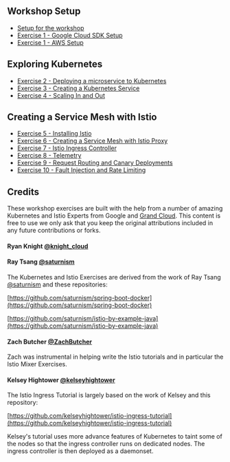 ## Workshop Setup
- [Setup for the workshop](setup/README.md)
- [Exercise 1 - Google Cloud SDK Setup](exercise-1/README.md)
- [Exercise 1 - AWS Setup](exercise-1/README_AWS.md)

## Exploring Kubernetes

- [Exercise 2 - Deploying a microservice to Kubernetes](exercise-2/README.md)
- [Exercise 3 - Creating a Kubernetes Service](exercise-3/README.md)
- [Exercise 4 - Scaling In and Out](exercise-4/README.md)

## Creating a Service Mesh with Istio

- [Exercise 5 - Installing Istio](exercise-5/README.md)
- [Exercise 6 - Creating a Service Mesh with Istio Proxy](exercise-6/README.md)
- [Exercise 7 -  Istio Ingress Controller](exercise-7/README.md)
- [Exercise 8 - Telemetry](exercise-8/README.md)
- [Exercise 9 - Request Routing and Canary Deployments](exercise-9/README.md)
- [Exercise 10 - Fault Injection and Rate Limiting](exercise-10/README.md)


## Credits
These workshop exercises are built with the help from a number of amazing Kubernetes and Istio Experts from Google and [Grand Cloud](https://www.grandcloud.com).  This content is free to use we only ask that you keep the original attributions included in any future contributions or forks.

#### Ryan Knight [@knight_cloud](https://twitter.com/knight_cloud)

#### Ray Tsang  [@saturnism](https://twitter.com/saturnism)

The Kubernetes and Istio Exercises are derived from the work of Ray Tsang  [@saturnism](https://twitter.com/saturnism) and these repositories:

[https://github.com/saturnism/spring-boot-docker](https://github.com/saturnism/spring-boot-docker)

[https://github.com/saturnism/istio-by-example-java](https://github.com/saturnism/istio-by-example-java)

#### Zach Butcher [@ZachButcher](https://twitter.com/ZackButcher)

Zach was instrumental in helping write the Istio tutorials and in particular the Istio Mixer Exercises.

####  Kelsey Hightower [@kelseyhightower](https://twitter.com/kelseyhightower)
The Istio Ingress Tutorial is largely based on the work of Kelsey and this repository:

[https://github.com/kelseyhightower/istio-ingress-tutorial](https://github.com/kelseyhightower/istio-ingress-tutorial)

Kelsey's tutorial uses more advance features of Kubernetes to taint some of the nodes so that the ingress controller runs on dedicated nodes. The ingress controller is then deployed as a daemonset.
